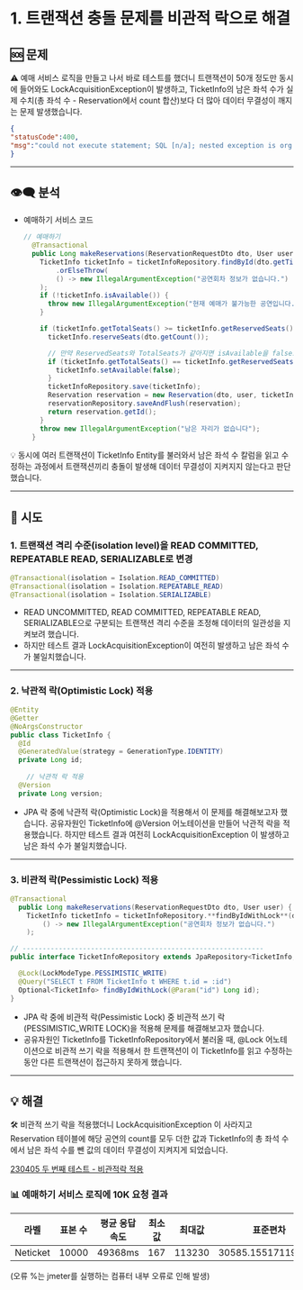 # 1. 트랜잭션 충돌 문제를 비관적 락으로 해결

## 🆘 문제

<aside>
⚠️ 예매 서비스 로직을 만들고 나서 바로 테스트를 했더니 
트랜잭션이 50개 정도만 동시에 들어와도 LockAcquisitionException이 발생하고, 
TicketInfo의 남은 좌석 수가 실제 수치(총 좌석 수 - Reservation에서 count 합산)보다 더 많아 데이터 무결성이 깨지는 문제 발생했습니다.

</aside>

```json
{
"statusCode":400,
"msg":"could not execute statement; SQL [n/a]; nested exception is org.hibernate.exception.LockAcquisitionException"
}
```

---

## 👁‍🗨 분석

- 예매하기 서비스 코드
    
    ```java
    // 예매하기
      @Transactional
      public Long makeReservations(ReservationRequestDto dto, User user) {
        TicketInfo ticketInfo = ticketInfoRepository.findById(dto.getTicketInfoId())
    		.orElseThrow(
            () -> new IllegalArgumentException("공연회차 정보가 없습니다.")
        );
        if (!ticketInfo.isAvailable()) {
          throw new IllegalArgumentException("현재 예매가 불가능한 공연입니다.");
        }
    
        if (ticketInfo.getTotalSeats() >= ticketInfo.getReservedSeats() + dto.getCount()) {
          ticketInfo.reserveSeats(dto.getCount());
    
          // 만약 ReservedSeats와 TotalSeats가 같아지면 isAvailable을 false로 변경
          if (ticketInfo.getTotalSeats() == ticketInfo.getReservedSeats()) {
            ticketInfo.setAvailable(false);
          }
          ticketInfoRepository.save(ticketInfo);
          Reservation reservation = new Reservation(dto, user, ticketInfo);
          reservationRepository.saveAndFlush(reservation);
          return reservation.getId();
        }
        throw new IllegalArgumentException("남은 자리가 없습니다");
      }
    ```
    

<aside>
💡 동시에 여러 트랜잭션이 TicketInfo Entity를 불러와서 
남은 좌석 수 칼럼을 읽고 수정하는 과정에서 트랜잭션끼리 충돌이 발생해 
데이터 무결성이 지켜지지 않는다고 판단했습니다.

</aside>

---

## 🌟 시도

### 1. **트랜잭션 격리 수준(isolation level)을 READ COMMITTED, REPEATABLE READ, SERIALIZABLE로 변경**

```java
@Transactional(isolation = Isolation.READ_COMMITTED)
@Transactional(isolation = Isolation.REPEATABLE_READ)
@Transactional(isolation = Isolation.SERIALIZABLE)
```

- READ UNCOMMITTED, READ COMMITTED, REPEATABLE READ, SERIALIZABLE으로 구분되는 
트랜잭션 격리 수준을 조정해 데이터의 일관성을 지켜보려 했습니다.
- 하지만 테스트 결과 LockAcquisitionException이 여전히 발생하고 남은 좌석 수가 불일치했습니다.

---

### 2. **낙관적 락(Optimistic Lock) 적용**

```java
@Entity
@Getter
@NoArgsConstructor
public class TicketInfo {
  @Id
  @GeneratedValue(strategy = GenerationType.IDENTITY)
  private Long id;
	
	// 낙관적 락 적용
  @Version
  private Long version;
```

- JPA 락 중에 낙관적 락(Optimistic Lock)을 적용해서 이 문제를 해결해보고자 했습니다.
공유자원인 TicketInfo에 @Version 어노테이션을 만들어 낙관적 락을 적용했습니다.
하지만 테스트 결과 여전히 LockAcquisitionException 이 발생하고 남은 좌석 수가 불일치했습니다.

---

### 3. **비관적 락(Pessimistic Lock) 적용**

```java
@Transactional
  public Long makeReservations(ReservationRequestDto dto, User user) {
    TicketInfo ticketInfo = ticketInfoRepository.**findByIdWithLock**(dto.getTicketInfoId()).orElseThrow(
        () -> new IllegalArgumentException("공연회차 정보가 없습니다.")
    );

// ------------------------------------------------------------
public interface TicketInfoRepository extends JpaRepository<TicketInfo, Long> {

  @Lock(LockModeType.PESSIMISTIC_WRITE)
  @Query("SELECT t FROM TicketInfo t WHERE t.id = :id")
  Optional<TicketInfo> findByIdWithLock(@Param("id") Long id);
}
```

- JPA 락 중에 비관적 락(Pessimistic Lock) 중 비관적 쓰기 락(PESSIMISTIC_WRITE LOCK)을 적용해 문제를 해결해보고자 했습니다.
- 공유자원인 TicketInfo를 TicketInfoRepository에서 불러올 때, @Lock 어노테이션으로 비관적 쓰기 락을 적용해서 한 트랜잭션이 이 TicketInfo를 읽고 수정하는 동안 다른 트랜잭션이 접근하지 못하게 했습니다.

---

## 💡 해결

<aside>
🛠 비관적 쓰기 락을 적용했더니  LockAcquisitionException 이 사라지고 
Reservation 테이블에 해당 공연의 count를 모두 더한 값과 
TicketInfo의 총 좌석 수에서 남은 좌석 수를 뺀 값의 데이터 무결성이 지켜지게 되었습니다.

</aside>

[230405 두 번째 테스트 - 비관적락 적용](https://www.notion.so/230405-2f58f50ede7d4d289f5a1a0617082b6f)

### 📊 예매하기 서비스 로직에 10K 요청 결과

| 라벨 | 표본 수 | 평균 응답 속도 | 최소값 | 최대값 | 표준편차 | 오류 % | 처리량(tps) | 수신 KB/초 | 전송 KB/초 | 평균 바이트 수 |
| --- | --- | --- | --- | --- | --- | --- | --- | --- | --- | --- |
| Neticket | 10000 | 49368ms | 167 | 113230 | 30585.155171191138 | 0.1466 | 77.66145817153863 | 52.308033313367865 | 26.989465101853 | 689.7041 |

(오류 %는 jmeter를 실행하는 컴퓨터 내부 오류로 인해 발생)